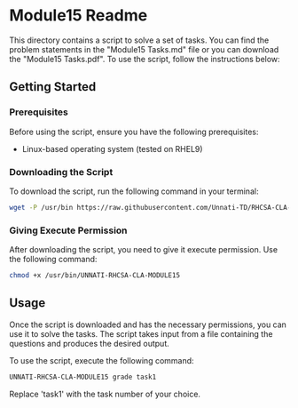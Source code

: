 # Module15 Readme

This directory contains a script to solve a set of tasks. You can find the problem statements in the "Module15 Tasks.md" file or you can download the "Module15 Tasks.pdf". To use the script, follow the instructions below:

## Getting Started

### Prerequisites

Before using the script, ensure you have the following prerequisites:

- Linux-based operating system (tested on RHEL9)

### Downloading the Script

To download the script, run the following command in your terminal:

```bash
wget -P /usr/bin https://raw.githubusercontent.com/Unnati-TD/RHCSA-CLA-Modules/main/Module15/UNNATI-RHCSA-CLA-MODULE15
```

### Giving Execute Permission

After downloading the script, you need to give it execute permission. Use the following command:

```bash
chmod +x /usr/bin/UNNATI-RHCSA-CLA-MODULE15
```

## Usage

Once the script is downloaded and has the necessary permissions, you can use it to solve the tasks. The script takes input from a file containing the questions and produces the desired output.

To use the script, execute the following command:

```bash
UNNATI-RHCSA-CLA-MODULE15 grade task1
```

Replace 'task1' with the task number of your choice.


